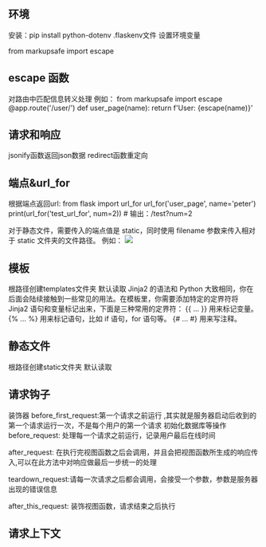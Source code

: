 ## 环境
安装：pip install python-dotenv
.flaskenv文件 设置环境变量

from markupsafe import escape

## escape 函数
对路由中匹配信息转义处理
例如：
from markupsafe import escape
@app.route('/user/<name>')
def user_page(name):
    return f'User: {escape(name)}'

## 请求和响应
jsonify函数返回json数据
redirect函数重定向

## 端点&url_for
根据端点返回url:
from flask import url_for
url_for('user_page', name='peter')
print(url_for('test_url_for', num=2))  # 输出：/test?num=2

对于静态文件，需要传入的端点值是 static，同时使用 filename 参数来传入相对于 static 文件夹的文件路径。
例如：
<img src="{{ url_for('static', filename='foo.jpg') }}">

## 模板
根路径创建templates文件夹 默认读取
Jinja2 的语法和 Python 大致相同，你在后面会陆续接触到一些常见的用法。在模板里，你需要添加特定的定界符将 Jinja2 语句和变量标记出来，下面是三种常用的定界符：
{{ ... }} 用来标记变量。
{% ... %} 用来标记语句，比如 if 语句，for 语句等。
{# ... #} 用来写注释。

## 静态文件
根路径创建static文件夹 默认读取

## 请求钩子
装饰器
before_first_request:第一个请求之前运行 ,其实就是服务器启动后收到的第一个请求运行一次，不是每个用户的第一个请求
                     初始化数据库等操作
before_request: 处理每一个请求之前运行，记录用户最后在线时间

after_request: 在执行完视图函数之后会调用，并且会把视图函数所生成的响应传入,可以在此方法中对响应做最后一步统一的处理

teardown_request:请每一次请求之后都会调用，会接受一个参数，参数是服务器出现的错误信息

after_this_request: 装饰视图函数，请求结束之后执行

## 请求上下文
